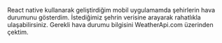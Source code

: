 React native kullanarak geliştirdiğim mobil uygulamamda şehirlerin hava durumunu gösterdim. İstediğimiz şehrin verisine arayarak rahatlıkla ulaşabilirsiniz. Gerekli hava durumu bilgisini WeatherApi.com üzerinden çektim.
